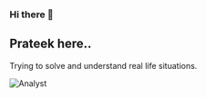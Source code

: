 ### Hi there 👋

## Prateek here..

Trying to solve and understand real life situations.

![Analyst](https://raw.githubusercontent.com/abhisheknaiidu/abhisheknaiidu/master/code.gif)


